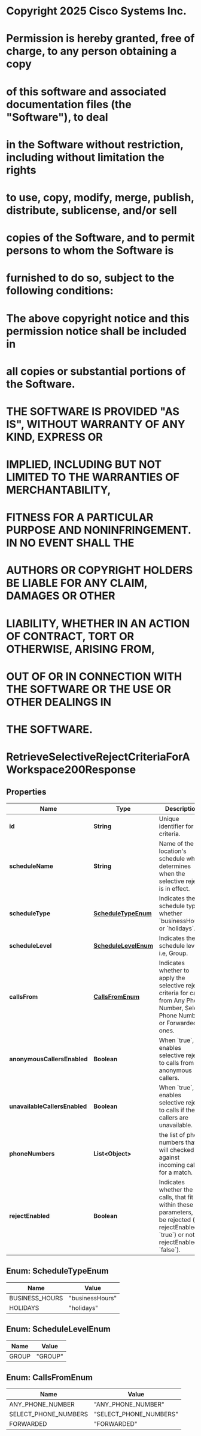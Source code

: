 <!--  Copyright 2025 Cisco Systems Inc.

Permission is hereby granted, free of charge, to any person obtaining a copy
of this software and associated documentation files (the "Software"), to deal
in the Software without restriction, including without limitation the rights
to use, copy, modify, merge, publish, distribute, sublicense, and/or sell
copies of the Software, and to permit persons to whom the Software is
furnished to do so, subject to the following conditions:

The above copyright notice and this permission notice shall be included in
all copies or substantial portions of the Software.

THE SOFTWARE IS PROVIDED "AS IS", WITHOUT WARRANTY OF ANY KIND, EXPRESS OR
IMPLIED, INCLUDING BUT NOT LIMITED TO THE WARRANTIES OF MERCHANTABILITY,
FITNESS FOR A PARTICULAR PURPOSE AND NONINFRINGEMENT. IN NO EVENT SHALL THE
AUTHORS OR COPYRIGHT HOLDERS BE LIABLE FOR ANY CLAIM, DAMAGES OR OTHER
LIABILITY, WHETHER IN AN ACTION OF CONTRACT, TORT OR OTHERWISE, ARISING FROM,
OUT OF OR IN CONNECTION WITH THE SOFTWARE OR THE USE OR OTHER DEALINGS IN
THE SOFTWARE.-->
# Copyright 2025 Cisco Systems Inc.
#
# Permission is hereby granted, free of charge, to any person obtaining a copy
# of this software and associated documentation files (the "Software"), to deal
# in the Software without restriction, including without limitation the rights
# to use, copy, modify, merge, publish, distribute, sublicense, and/or sell
# copies of the Software, and to permit persons to whom the Software is
# furnished to do so, subject to the following conditions:
#
# The above copyright notice and this permission notice shall be included in
# all copies or substantial portions of the Software.
#
# THE SOFTWARE IS PROVIDED "AS IS", WITHOUT WARRANTY OF ANY KIND, EXPRESS OR
# IMPLIED, INCLUDING BUT NOT LIMITED TO THE WARRANTIES OF MERCHANTABILITY,
# FITNESS FOR A PARTICULAR PURPOSE AND NONINFRINGEMENT. IN NO EVENT SHALL THE
# AUTHORS OR COPYRIGHT HOLDERS BE LIABLE FOR ANY CLAIM, DAMAGES OR OTHER
# LIABILITY, WHETHER IN AN ACTION OF CONTRACT, TORT OR OTHERWISE, ARISING FROM,
# OUT OF OR IN CONNECTION WITH THE SOFTWARE OR THE USE OR OTHER DEALINGS IN
# THE SOFTWARE.



# RetrieveSelectiveRejectCriteriaForAWorkspace200Response


## Properties

| Name | Type | Description | Notes |
|------------ | ------------- | ------------- | -------------|
|**id** | **String** | Unique identifier for criteria. |  |
|**scheduleName** | **String** | Name of the location&#39;s schedule which determines when the selective reject is in effect. |  [optional] |
|**scheduleType** | [**ScheduleTypeEnum**](#ScheduleTypeEnum) | Indicates the schedule type whether &#x60;businessHours&#x60; or &#x60;holidays&#x60;. |  [optional] |
|**scheduleLevel** | [**ScheduleLevelEnum**](#ScheduleLevelEnum) | Indicates the schedule level i.e, Group. |  [optional] |
|**callsFrom** | [**CallsFromEnum**](#CallsFromEnum) | Indicates whether to apply the selective reject criteria for calls from Any Phone Number, Select Phone Numbers or Forwarded ones. |  |
|**anonymousCallersEnabled** | **Boolean** | When &#x60;true&#x60;, enables selective reject to calls from anonymous callers. |  [optional] |
|**unavailableCallersEnabled** | **Boolean** | When &#x60;true&#x60;, enables selective reject to calls if the callers are unavailable. |  [optional] |
|**phoneNumbers** | **List&lt;Object&gt;** | the list of phone numbers that will checked against incoming calls for a match. |  [optional] |
|**rejectEnabled** | **Boolean** | Indicates whether the calls, that fit within these parameters, will be rejected (if rejectEnabled &#x3D; &#x60;true&#x60;) or not (if rejectEnabled &#x3D; &#x60;false&#x60;). |  [optional] |



## Enum: ScheduleTypeEnum

| Name | Value |
|---- | -----|
| BUSINESS_HOURS | &quot;businessHours&quot; |
| HOLIDAYS | &quot;holidays&quot; |



## Enum: ScheduleLevelEnum

| Name | Value |
|---- | -----|
| GROUP | &quot;GROUP&quot; |



## Enum: CallsFromEnum

| Name | Value |
|---- | -----|
| ANY_PHONE_NUMBER | &quot;ANY_PHONE_NUMBER&quot; |
| SELECT_PHONE_NUMBERS | &quot;SELECT_PHONE_NUMBERS&quot; |
| FORWARDED | &quot;FORWARDED&quot; |



